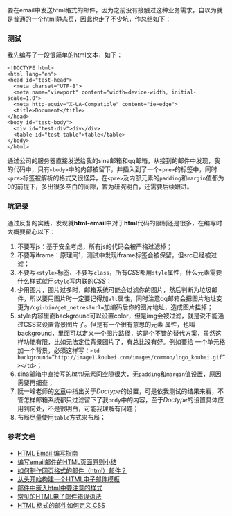 要在email中发送html格式的邮件，因为之前没有接触过这种业务需求，自以为就是普通的一个html静态页，因此也走了不少坑，作总结如下：

### 测试

我先编写了一段很简单的html文本，如下：

```
<!DOCTYPE html>
<html lang="en">
<head id="test-head">
  <meta charset="UTF-8">
  <meta name="viewport" content="width=device-width, initial-scale=1.0">
  <meta http-equiv="X-UA-Compatible" content="ie=edge">
  <title>Document</title>
</head>
<body id="test-body">
  <div id="test-div">div</div>
  <table id="test-table">table</table>
</body>
</html>
```

通过公司的服务器直接发送给我的sina邮箱和qq邮箱，从接到的邮件中发现，我的代码中，只有`<body>`中的内部被留下，并插入到了一个`<pre>`的标签中，同时`<pre>`标签被解析的格式又很怪异，在`<pre>`及内部元素的`padding`和`margin`值都为0的前提下，多出很多空白的间隙，暂为研究明白，还需要后续跟进。

### 坑记录
通过反复的实践，发现就**html-email**中对于**html**代码的限制还是很多，在编写时大概要留心以下：

1. 不要写js：基于安全考虑，所有js的代码会被严格过滤掉；
2. 不要写iframe：原理同1，测试中发现iframe标签会被保留，但src已经被过滤；
3. 不要写`<style>`标签、不要写`class`，所有*CSS*都用`style`属性，什么元素需要什么样式就用`style`写内联的*CSS*；
4. 少用图片，图片过多时，邮箱系统可能会过滤你的图片，然后判断为垃圾邮件，所以要用图片时一定要记得加`alt`属性，同时注意qq邮箱会把图片地址变更为`/cgi-bin/get_netres?url=`加编码后你的图片地址，造成图片挂掉；
5. style内容里面background可以设置color，但是img会被过滤，就是说不能通过CSS来设置背景图片了。但是有一个很有意思的元素 属性，也叫background，里面可以定义一个图片路径，这是个不错的替代方案，虽然这样功能有限，比如无法定位背景图片了，有总比没有好。例如要给 一个单元格加一个背景，必须这样写：`<td background=”http://image1.koubei.com/images/common/logo_koubei.gif”></td>`；
6. sina邮箱中直接写的*html*元素间空隙很大，无`padding`和`margin`值设置，原因需要再细查；
7. 阮一峰老师的[文章](http://www.ruanyifeng.com/blog/2013/06/html_email.html)中指出关于*Doctype*的设置，可是依我测试的结果来看，不管怎样邮箱系统都只过滤留下了我`body`中的内容，至于*Doctype*的设置具体应用到何处，不是很明白，可能我理解有问题；
8. 布局尽量使用`table`方式来布局；


### 参考文档
* [HTML Email 编写指南](http://www.ruanyifeng.com/blog/2013/06/html_email.html)
* [编写email邮件的HTML页面原则小结](http://www.jb51.net/web/23842.html)
* [如何制作网页格式的邮件（html）邮件？](https://www.zhihu.com/question/20556280)
* [从头开始构建一个HTML电子邮件模板](https://www.w3cplus.com/css/build-an-html-email-template-from-scratch.html)
* [邮件中嵌入html中要注意的样式](https://www.idaima.com/article/2394)
* [常见的HTML电子邮件错误语法](https://www.benchmarkemail.com/cn/help-FAQ/answer/Common-HTML-Email-Coding-Mistakes)
* [HTML 格式的邮件如何定义 CSS](https://segmentfault.com/q/1010000000115371)
